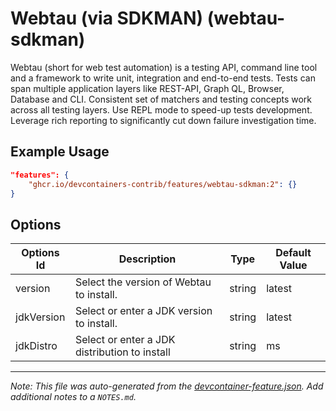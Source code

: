 

# Webtau (via SDKMAN) (webtau-sdkman)

Webtau (short for web test automation) is a testing API, command line tool and a
framework to write unit, integration and end-to-end tests. Tests can span
multiple application layers like REST-API, Graph QL, Browser, Database and CLI.
Consistent set of matchers and testing concepts work across all testing layers.
Use REPL mode to speed-up tests development. Leverage rich reporting to
significantly cut down failure investigation time.

## Example Usage

```json
"features": {
    "ghcr.io/devcontainers-contrib/features/webtau-sdkman:2": {}
}
```

## Options

| Options Id | Description | Type | Default Value |
|-----|-----|-----|-----|
| version | Select the version of Webtau to install. | string | latest |
| jdkVersion | Select or enter a JDK version to install. | string | latest |
| jdkDistro | Select or enter a JDK distribution to install | string | ms |



---

_Note: This file was auto-generated from the [devcontainer-feature.json](https://github.com/devcontainers-contrib/features/blob/main/src/webtau-sdkman/devcontainer-feature.json).  Add additional notes to a `NOTES.md`._
